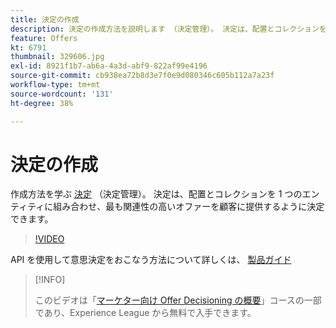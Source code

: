 ```yaml
---
title: 決定の作成
description: 決定の作成方法を説明します （決定管理）。 決定は、配置とコレクションを 1 つのエンティティに組み合わせ、最も関連性の高いオファーを顧客に提供するように決定できます。
feature: Offers
kt: 6791
thumbnail: 329606.jpg
exl-id: 8921f1b7-ab6a-4a3d-abf9-822af99e4196
source-git-commit: cb938ea72b8d3e7f0e9d080346c605b112a7a23f
workflow-type: tm+mt
source-wordcount: '131'
ht-degree: 38%

---
```


# 決定の作成

作成方法を学ぶ [決定](https://experienceleague.adobe.com/docs/journey-optimizer/using/offer-decisioniong/create-manage-activities/create-offer-activities.html?lang=ja) （決定管理）。 決定は、配置とコレクションを 1 つのエンティティに組み合わせ、最も関連性の高いオファーを顧客に提供するように決定できます。

>[!VIDEO](https://video.tv.adobe.com/v/329606?quality=12&learn=on)

API を使用して意思決定をおこなう方法について詳しくは、 [製品ガイド](https://experienceleague.adobe.com/docs/journey-optimizer/using/offer-decisioniong/api-reference/activities-api/create.html?lang=ja)

>[!INFO]
>
> このビデオは「[マーケター向け Offer Decisioning の概要](https://experienceleague.adobe.com/?recommended=ExperiencePlatform-U-1-2020.1.offerdecisioning?lang=ja)」コースの一部であり、Experience League から無料で入手できます。
